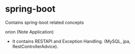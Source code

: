 # spring-boot
Contains spring-boot related concepts

orion (Note Application)
  - It contains RESTAPI and Exception Handling. (MySQL, jpa, RestControllerAdvice).
